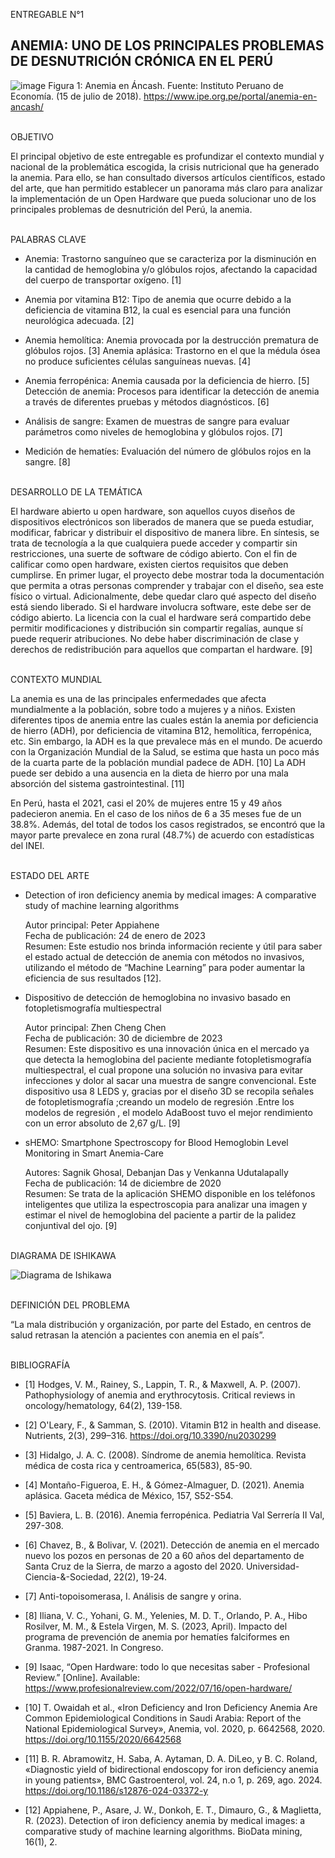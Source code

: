 ENTREGABLE N°1


ANEMIA: UNO DE LOS PRINCIPALES PROBLEMAS DE DESNUTRICIÓN CRÓNICA EN EL PERÚ
- 
![image](https://github.com/user-attachments/assets/7f46e0c9-b707-4b4f-a37c-08714b406ca2)
Figura 1: Anemia en Áncash. Fuente: Instituto Peruano de Economía. (15 de julio de 2018). https://www.ipe.org.pe/portal/anemia-en-ancash/ 

\
OBJETIVO

El principal objetivo de este entregable es profundizar el contexto mundial y nacional de la problemática escogida, la crisis nutricional que ha generado la anemia. Para ello, se han consultado diversos artículos científicos, estado del arte, que han permitido establecer un panorama más claro para analizar la implementación de un Open Hardware que pueda solucionar uno de los principales problemas de desnutrición del Perú, la anemia. 

\
PALABRAS CLAVE

- Anemia: Trastorno sanguíneo que se caracteriza por la disminución en la cantidad de hemoglobina y/o glóbulos rojos, afectando la capacidad del cuerpo de transportar oxígeno. [1]

- Anemia por vitamina B12: Tipo de anemia que ocurre debido a la deficiencia de vitamina B12, la cual es esencial para una función neurológica adecuada. [2]
- Anemia hemolítica: Anemia provocada por la destrucción prematura de glóbulos rojos. [3]
Anemia aplásica: Trastorno en el que la médula ósea no produce suficientes células sanguíneas nuevas. [4]
- Anemia ferropénica: Anemia causada por la deficiencia de hierro. [5]
Detección de anemia: Procesos para identificar la detección de anemia a través de diferentes pruebas y métodos diagnósticos. [6]
- Análisis de sangre: Examen de muestras de sangre para evaluar parámetros como niveles de hemoglobina y glóbulos rojos. [7]
- Medición de hematíes: Evaluación del número de glóbulos rojos en la sangre. [8]

\
DESARROLLO DE LA TEMÁTICA

El hardware abierto u open hardware, son aquellos cuyos diseños de dispositivos electrónicos son liberados de manera que se pueda estudiar, modificar, fabricar y distribuir el dispositivo de manera libre. En síntesis, se trata de tecnología a la que cualquiera puede acceder y compartir sin restricciones, una suerte de software de código abierto. Con el fin de calificar como open hardware, existen ciertos requisitos que deben cumplirse. En primer lugar, el proyecto debe mostrar toda la documentación que permita a otras personas comprender y trabajar con el diseño, sea este físico o virtual. Adicionalmente, debe quedar claro qué aspecto del diseño está siendo liberado. Si el hardware involucra software, este debe ser de código abierto. La licencia con la cual el hardware será compartido debe permitir modificaciones y distribución sin compartir regalías, aunque sí puede requerir atribuciones. No debe haber discriminación de clase y derechos de redistribución para aquellos que compartan el hardware. [9]

\
CONTEXTO MUNDIAL

La anemia es una de las principales enfermedades que afecta mundialmente a la población, sobre todo a mujeres y a niños. Existen diferentes tipos de anemia entre las cuales están la anemia por deficiencia de hierro (ADH), por deficiencia de vitamina B12, hemolítica, ferropénica, etc. Sin embargo, la ADH es la que prevalece más en el mundo. De acuerdo con la Organización Mundial de la Salud, se estima que hasta un poco más de la cuarta parte de la población mundial padece de ADH. [10] La ADH puede ser debido a una ausencia en la dieta de hierro por una mala absorción del sistema gastrointestinal. [11] 

En Perú, hasta el 2021, casi el 20% de mujeres entre 15 y 49 años padecieron anemia. En el caso de los niños de 6 a 35 meses fue de un 38.8%. Además, del total de todos los casos registrados, se encontró que la mayor parte prevalece en zona rural (48.7%) de acuerdo con estadísticas del INEI. 

\
ESTADO DEL ARTE

- Detection of iron deficiency anemia by medical   images: A comparative study of machine learning algorithms

  Autor principal: Peter Appiahene\
  Fecha de publicación: 24 de enero de 2023\
  Resumen: Este estudio nos brinda información reciente y útil para saber el estado actual de detección de anemia con métodos no invasivos, utilizando el método de “Machine Learning” para poder aumentar la eficiencia de sus resultados [12].


- Dispositivo de detección de hemoglobina no invasivo basado en fotopletismografía multiespectral

  Autor principal: Zhen Cheng Chen\
  Fecha de publicación: 30 de diciembre de 2023\
  Resumen: Este dispositivo es una innovación única en el mercado ya que detecta la hemoglobina del paciente mediante fotopletismografía multiespectral, el cual propone una solución no invasiva para evitar  infecciones y dolor al sacar una muestra de sangre convencional. Este dispositivo usa 8 LEDS y, gracias por el diseño 3D se recopila señales de fotopletismografía ;creando un modelo de regresión .Entre los modelos de regresión , el modelo  AdaBoost tuvo el mejor rendimiento con un error absoluto de 2,67 g/L. [9]


- sHEMO: Smartphone Spectroscopy for Blood Hemoglobin Level Monitoring in Smart Anemia-Care

  Autores: Sagnik Ghosal, Debanjan Das y Venkanna Udutalapally\
  Fecha de publicación: 14 de diciembre de 2020\
  Resumen: Se trata de la aplicación SHEMO disponible en los teléfonos inteligentes que  utiliza la espectroscopia para analizar una imagen  y estimar el nivel de hemoglobina del paciente a partir de la palidez conjuntival del ojo. [9]

\
DIAGRAMA DE ISHIKAWA

![Diagrama de Ishikawa](https://github.com/user-attachments/assets/5c95f92d-1c70-4063-8f61-f7faaefc0071)

\
DEFINICIÓN DEL PROBLEMA

“La mala distribución y organización, por parte del Estado, en centros de salud retrasan la atención a pacientes con anemia en el país”.

\
BIBLIOGRAFÍA
- [1] Hodges, V. M., Rainey, S., Lappin, T. R., & Maxwell, A. P. (2007). Pathophysiology of anemia and erythrocytosis. Critical reviews in oncology/hematology, 64(2), 139-158.

- [2] O'Leary, F., & Samman, S. (2010). Vitamin B12 in health and disease. Nutrients, 2(3), 299–316. https://doi.org/10.3390/nu2030299 
- [3] Hidalgo, J. A. C. (2008). Síndrome de anemia hemolítica. Revista médica de costa rica y centroamerica, 65(583), 85-90.
- [4] Montaño-Figueroa, E. H., & Gómez-Almaguer, D. (2021). Anemia aplásica. Gaceta médica de México, 157, S52-S54.
- [5] Baviera, L. B. (2016). Anemia ferropénica. Pediatria Val Serrería II Val, 297-308.
- [6] Chavez, B., & Bolivar, V. (2021). Detección de anemia en el mercado nuevo los pozos en personas de 20 a 60 años del departamento de Santa Cruz de la Sierra, de marzo a agosto del 2020. Universidad-Ciencia-&-Sociedad, 22(2), 19-24.
- [7] Anti-topoisomerasa, I. Análisis de sangre y orina.
- [8] Iliana, V. C., Yohani, G. M., Yelenies, M. D. T., Orlando, P. A., Hibo Rosilver, M. M., & Estela Virgen, M. S. (2023, April). Impacto del programa de prevención de anemia por hematíes falciformes en Granma. 1987-2021. In Congreso. 
- [9] Isaac, “Open Hardware: todo lo que necesitas saber - Profesional Review.” [Online]. Available: https://www.profesionalreview.com/2022/07/16/open-hardware/
- [10] T. Owaidah et al., «Iron Deficiency and Iron Deficiency Anemia Are Common Epidemiological Conditions in Saudi Arabia: Report of the National Epidemiological Survey», Anemia, vol. 2020, p. 6642568, 2020. https://doi.org/10.1155/2020/6642568
- [11] B. R. Abramowitz, H. Saba, A. Aytaman, D. A. DiLeo, y B. C. Roland, «Diagnostic yield of bidirectional endoscopy for iron deficiency anemia in young patients», BMC Gastroenterol, vol. 24, n.o 1, p. 269, ago. 2024. https://doi.org/10.1186/s12876-024-03372-y
- [12] Appiahene, P., Asare, J. W., Donkoh, E. T., Dimauro, G., & Maglietta, R. (2023). Detection of iron deficiency anemia by medical images: a comparative study of machine learning algorithms. BioData mining, 16(1), 2.



